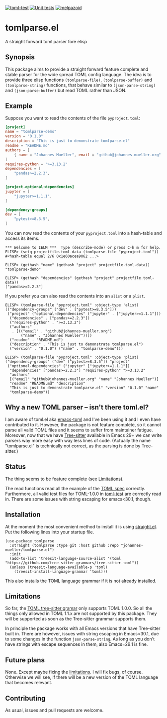 [![toml-test](https://github.com/johannes-mueller/tomlparse.el/actions/workflows/toml-test.yaml/badge.svg)](https://github.com/johannes-mueller/tomlparse.el/actions/workflows/toml-test.yaml)
[![Unit
tests](https://github.com/johannes-mueller/tomlparse.el/actions/workflows/unit-tests.yml/badge.svg)](https://github.com/johannes-mueller/tomlparse.el/actions/workflows/unit-tests.yml)
[![melpazoid](https://github.com/johannes-mueller/tomlparse.el/actions/workflows/melpazoid.yml/badge.svg)](https://github.com/johannes-mueller/tomlparse.el/actions/workflows/melpazoid.yml)
# tomlparse.el

A straight forward toml parser fore elisp


## Synopsis

This package aims to provide a straight forward feature complete and stable
parser for the wide spread TOML config language.  The idea is to provide three
elisp functions `(tomlparse-file)`, `(tomlparse-buffer)` and
`(tomlparse-string)` functions, that behave similar to `(json-parse-string)`
and `(json-parse-buffer)` but read TOML rather than JSON.


## Example

Suppose you want to read the contents of the file `pyproject.toml`:

```toml filename="pyproject.toml"
[project]
name = "tomlparse-demo"
version = "0.1.0"
description = "This is just to demonstrate tomlparse.el"
readme = "README.md"
authors = [
    { name = "Johannes Mueller", email = "github@johannes-mueller.org" }
]
requires-python = ">=3.13.2"
dependencies = [
    "pandas>=2.2.3",
]

[project.optional-dependencies]
jupyter = [
    "jupyter>=1.1.1",
]

[dependency-groups]
dev = [
    "pytest>=8.3.5",
]
```

You can now read the contents of your `pyproject.toml` into a hash-table and
access its items.

```
*** Welcome to IELM ***  Type (describe-mode) or press C-h m for help.
ELISP> (setq projectfile.toml-data (tomlparse-file "pyproject.toml"))
#<hash-table equal 2/6 0x1e60acea9062 ...>

ELISP> (gethash "name" (gethash "project" projectfile.toml-data))
"tomlparse-demo"

ELISP> (gethash "dependencies" (gethash "project" projectfile.toml-data))
["pandas>=2.2.3"]
```

If you prefer you can also read the contents into an `alist` or a `plist`.

```
ELISP> (tomlparse-file "pyproject.toml" :object-type 'alist)
(("dependency-groups" ("dev" . ["pytest>=8.3.5"]))
 ("project" ("optional-dependencies" ("jupyter" . ["jupyter>=1.1.1"]))
  ("dependencies" . ["pandas>=2.2.3"])
  ("requires-python" . ">=3.13.2")
  ("authors"
   . [(("email" . "github@johannes-mueller.org")
       ("name" . "Johannes Mueller"))])
  ("readme" . "README.md")
  ("description" . "This is just to demonstrate tomlparse.el")
  ("version" . "0.1.0") ("name" . "tomlparse-demo")))

ELISP> (tomlparse-file "pyproject.toml" :object-type 'plist)
("dependency-groups" ("dev" ["pytest>=8.3.5"]) "project"
 ("optional-dependencies" ("jupyter" ["jupyter>=1.1.1"])
  "dependencies" ["pandas>=2.2.3"] "requires-python" ">=3.13.2"
  "authors"
  [("email" "github@johannes-mueller.org" "name" "Johannes Mueller")]
  "readme" "README.md" "description"
  "This is just to demonstrate tomlparse.el" "version" "0.1.0" "name"
  "tomlparse-demo"))
```

## Why a new TOML parser – isn't there toml.el?

I am aware of toml.el aka [emacs-toml](https://github.com/gongo/emacs-toml) and
I've been using it and I even have contributed to it.  However, the package is
not feature complete, so it cannot parse all valid TOML files and it seems to
suffer from maintainer fatigue.  Moreover, now that we have
[Tree-sitter](https://tree-sitter.github.io/tree-sitter/) available in Emacs
29+ we can write parsers way more easy with way less lines of code. (Actually
the name "tomlparse.el" is technically not correct, as the parsing is done by
Tree-sitter.)


## Status

The thing seems to be feature complete (see [Limitations](#limitations)).

The read functions read all the example of the [TOML
spec](https://toml.io/en/v1.0.0) correctly.  Furthermore, all valid test files
for TOML-1.0.0 in [toml-test](https://github.com/toml-lang/toml-test) are
correctly read in.  There are some issues with string escaping for emacs<30.1,
though.


## Installation

At the moment the most convenient method to install it is using
[straight.el](https://github.com/raxod502/straight.el). Put the following lines
into your startup file.

``` elisp
(use-package tomlparse
  :straight (tomlparse :type git :host github :repo "johannes-mueller/tomlparse.el")
  :init
  (add-to-list 'treesit-language-source-alist '(toml "https://github.com/tree-sitter-grammars/tree-sitter-toml"))
  (unless (treesit-language-available-p 'toml)
    (treesit-install-language-grammar 'toml)))
```

This also installs the TOML language grammar if it is not already installed.


## Limitations

So far, the [TOML tree-sitter
gramar](https://github.com/tree-sitter-grammars/tree-sitter-toml) only supports
TOML 1.0.0. So all the things only allowed in TOML 1.1.x are not supported by
this package.  They will be supported as soon as the Tree-sitter grammar
supports them.

In principle the package works with all Emacs versions that have Tree-sitter
built in.  There are however, issues with string escaping in Emacs<30.1, due to
some changes in the function `json-parse-string`.  As long as you don't have
strings with escape sequences in them, also Emacs=29.1 is fine.


## Future plans

None.  Except maybe fixing the [limitations](#limitations).  I will fix bugs,
of course.  Otherwise we will see, if there will be a new version of the TOML
language that becomes relevant.


## Contributing

As usual, issues and pull requests are welcome.

